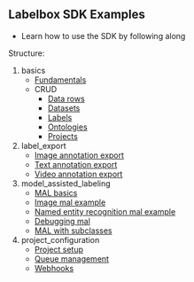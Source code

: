 ## Labelbox SDK Examples

* Learn how to use the SDK by following along

Structure:

1. basics
    * [Fundamentals](https://colab.research.google.com/github/Labelbox/labelbox-python/blob/examples/examples/basics/basics.ipynb)
    * CRUD
        * [Data rows](https://colab.research.google.com/github/Labelbox/labelbox-python/blob/examples/examples/basics/data_rows.ipynb)
        * [Datasets](https://colab.research.google.com/github/Labelbox/labelbox-python/blob/examples/examples/basics/datasets.ipynb)
        * [Labels](https://colab.research.google.com/github/Labelbox/labelbox-python/blob/examples/examples/basics/labels.ipynb)
        * [Ontologies](https://colab.research.google.com/github/Labelbox/labelbox-python/blob/examples/examples/basics/ontologies.ipynb)
        * [Projects](https://colab.research.google.com/github/Labelbox/labelbox-python/blob/examples/examples/basics/projects.ipynb)
2. label_export
    * [Image annotation export](https://colab.research.google.com/github/Labelbox/labelbox-python/blob/examples/examples/label_export/images.ipynb)
    * [Text annotation export](https://colab.research.google.com/github/Labelbox/labelbox-python/blob/examples/examples/label_export/text.ipynb)    
    * [Video annotation export](https://colab.research.google.com/github/Labelbox/labelbox-python/blob/examples/examples/label_export/video.ipynb)        
3. model_assisted_labeling
    * [MAL basics](https://colab.research.google.com/github/Labelbox/labelbox-python/blob/examples/examples/model_assisted_labeling/mal_basics.ipynb)
    * [Image mal example](https://colab.research.google.com/github/Labelbox/labelbox-python/blob/examples/examples/model_assisted_labeling/image_mal.ipynb)
    * [Named entity recognition mal example](https://colab.research.google.com/github/Labelbox/labelbox-python/blob/examples/examples/model_assisted_labeling/ner_mal.ipynb)
    * [Debugging mal](https://colab.research.google.com/github/Labelbox/labelbox-python/blob/examples/examples/model_assisted_labeling/debugging_mal.ipynb)   
    * [MAL with subclasses](https://colab.research.google.com/github/Labelbox/labelbox-python/blob/examples/examples/model_assisted_labeling/mal_with_subclasses.ipynb)
4. project_configuration
    * [Project setup](https://colab.research.google.com/github/Labelbox/labelbox-python/blob/examples/examples/project_configuration/project_setup.ipynb)
    * [Queue management](https://colab.research.google.com/github/Labelbox/labelbox-python/blob/examples/examples/project_configuration/queue_management.ipynb)
    * [Webhooks](https://colab.research.google.com/github/Labelbox/labelbox-python/blob/examples/examples/project_configuration/webhooks.ipynb)
